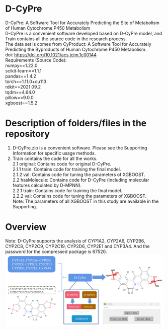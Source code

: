 # D-CyPre
D-CyPre: A Software Tool for Accurately Predicting the Site of Metabolism of Human Cytochrome P450 Metabolism\
D-CyPre is a convenient software developed based on D-CyPre model, and Train contains all the source code in the research process.\
The data set is comes from CyProduct: A Software Tool for Accurately Predicting the Byproducts of Human Cytochrome P450 Metabolism. \
doi: https://doi.org/10.1021/acs.jcim.1c00144 \
Requirements (Source Code):\
numpy==1.22.0\
scikit-learn==1.1.1\
pandas==1.4.2\
torch==1.11.0+cu113\
rdkit==2021.09.2\
tqdm==4.64.0\
pillow==9.0.0\
xgboost==1.5.2
# Description of folders/files in the repository
1. D-CyPre.zip is a convenient software. Please see the Supporting Information for specific usage methods.
2. Train contains the code for all the works.\
  2.1 original: Contains code for original D-CyPre.\
    2.1.1 train: Contains code for training the final model.\
    2.1.2 val: Contains code for tuning the parameters of XGBOOST.\
  2.2 hasMolecule: Contains code for D-CyPre (including molecular features calculated by D-MPNN).\
    2.2.1 train: Contains code for training the final model.\
    2.2.2 val: Contains code for tuning the parameters of XGBOOST.\
Note: The parameters of all XGBOOST in this study are available in the Supporting.
# Overview
Note: D-CyPre supports the analysis of CYP1A2, CYP2A6, CYP2B6, CYP2C8, CYP2C9, CYP2C19, CYP2D6, CYP2E1 and CYP3A4. And the password for the compressed package is 67520.
![overview](https://github.com/67520/D-CyPre/blob/master/overview.png)

